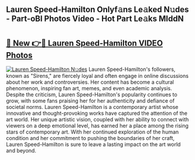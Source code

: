 ## Lauren Speed-Hamilton Onlyf𝚊ns Le𝚊ked N𝚞des - Part-oBI Photos Video - Hot Part Le𝚊ks MIddN

# <h2><a href="http://ac29278.deff.icu/?id=Lauren+Speed-Hamilton">🔗 New 👉🔴 Lauren Speed-Hamilton VIDEO Photos</a></h2>

[![Lauren Speed-Hamilton N𝚞des](https://i.imgur.com/rIISA9y.gif)](http://ac29278.deff.icu/?id=Lauren+Speed-Hamilton)
Lauren Speed-Hamilton's followers, known as "Sirens," are fiercely loyal and often engage in online discussions about her work and controversies. Her content has become a cultural phenomenon, inspiring fan art, memes, and even academic analysis. Despite the criticism, Lauren Speed-Hamilton's popularity continues to grow, with some fans praising her for her authenticity and defiance of societal norms. Lauren Speed-Hamilton is a contemporary artist whose innovative and thought-provoking works have captured the attention of the art world. Her unique artistic vision, coupled with her ability to connect with viewers on a deep emotional level, has earned her a place among the rising stars of contemporary art. With her continued exploration of the human condition and her commitment to pushing the boundaries of her craft, Lauren Speed-Hamilton is sure to leave a lasting impact on the art world and beyond.
